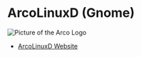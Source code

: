 # ArcoLinuxD (Gnome)
![Picture of the Arco Logo]()

* [ArcoLinuxD Website](https://www.arcolinuxd.com/)